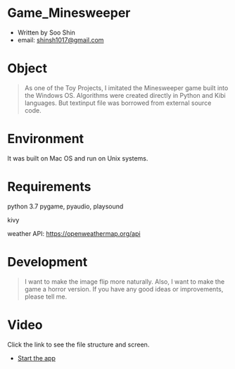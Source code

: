 # Game_Minesweeper

- Written by Soo Shin
- email: shinsh1017@gmail.com

# Object

> As one of the Toy Projects, I imitated the Minesweeper game built into the Windows OS.
> Algorithms were created directly in Python and Kibi languages.
> But textinput file was borrowed from external source code.

# Environment

It was built on Mac OS and run on Unix systems.

# Requirements

python 3.7
pygame, pyaudio, playsound 

kivy

weather API: https://openweathermap.org/api


# Development

> I want to make the image flip more naturally. 
> Also, I want to make the game a horror version. 
> If you have any good ideas or improvements, please tell me.

# Video
Click the link to see the file structure and screen.

* [Start the app](https://youtu.be/3BtA_apJ00k)
